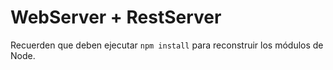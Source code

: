 # WebServer +  RestServer

Recuerden que deben ejecutar ```npm install``` para reconstruir los módulos de Node.